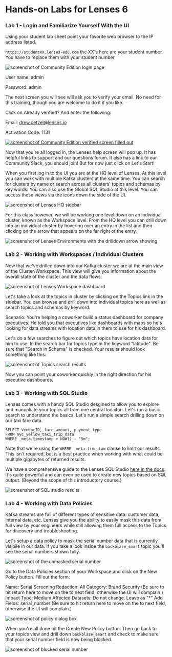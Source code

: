 # Hands-on Labs for Lenses 6

### Lab 1 - Login and Familiarize Yourself With the UI

Using your student lab sheet point your favorite web browser to the IP address listed.

`https://studentXX.lenses-edu.com` the XX's here are your student number. You have to replace them with your student number

![screenshot of Community Edition login page](https://github.com/lensesio-workshops/Community_Lenses_Setup/blob/main/images/login_page.png)

User name: admin

Password:  admin

The next screen you will see will ask you to verify your email. No need for this training, though you are welcome to do it if you like.


Click on Already verified? And enter the following:

Email: drew.oetzel@lenses.io

Activation Code: 1131

[![screenshot of Community Edition verified screen filled out](https://github.com/lensesio-workshops/Community_Lenses_Setup/blob/main/images/verified-filled-out.jpg)](https://github.com/lensesio-workshops/kafkaesque_workshop/blob/main/images/verfied-filled-out.jpg)

Now that you're all logged in, the Lenses help screen will pop up. It has helpful links to support and our questions forum. It also has a link to our Community Slack, you should join! But for now just click on Let's Start! 

When you first log in to the UI you are at the HQ level of Lenses. At this level you can work with multiple Kafka clusters at the same time. You can search for clusters by name or search across all clusters' topics and schemas by key words. You can also use the Global SQL Studio at this level. You can access these views via the icons down the side of the UI. 

![screenshot of Lenses HQ sidebar](/images/HQ-sidebar.png)

For this class however, we will be working one level down on an individual cluster, known as the Workspace level. From the HQ level you can drill down into an individual cluster by hovering over an entry in the list and then clicking on the arrow that appears on the far right of the entry. 

![screenshot of Lenses Environments with the drilldown arrow showing](/images/drill-down-to-work.png)

### Lab 2 - Working with Workspaces / Individual Clusters

Now that we've drilled down into our Kafka cluster we are at the main view of the Cluster/Workspace. This view will give you information about the overall state of the cluster and the data flows. 

![screenshot of Lenses Workspace dashboard](/images/dashboard1.png)

Let's take a look at the topics in cluster by clicking on the Topics link in the sidebar. You can browse and drill down into individual topics here as well as search topics and schemas by keyword. 

Scenario: You're helping a coworker build a status dashboard for company executives. He told you that executives like dashboards with maps so he's looking for data streams with location data in them to use for his dashboard. 

Let's do a few searches to figure out which topics have location data for him to use. In the search bar for topics type in the keyword "latitude". Be sure that "Search in Schema" is checked. Your results should look something like this:

![screenshot of Topics search results](/images/latitude-search.png)

Now you can point your coworker quickly in the right direction for his executive dashboards.

### Lab 3 - Working with SQL Studio

Lenses comes with a handy SQL Studio desgined to allow you to explore and manupliate your topics all from one central locaiton. Let's run a basic search to understand the basics. Let's run a simple search drilling down on our taxi fare data.

```
SELECT VendorID, fare_amount, payment_type
FROM nyc_yellow_taxi_trip_data
WHERE _meta.timestamp > NOW() - "5m";
```
Note that we're using the `WHERE _meta.timestam` clause to limit our results. This isn't required, but is a best practice when working with what could be multiple gigabytes of returned results. 

We have a comprehensive guide to the Lenses SQL Studio [here in the docs](https://docs.lenses.io/latest/user-guide/sql-studio). It's quite powerful and can even be used to create new topics based on SQL output. (Beyond the scope of this introductory course.)

![screenshot of SQL studio results](/images/sql-studio2.png)

### Lab 4 - Working with Data Policies

Kafka streams are full of different types of sensitive data: customer data, internal data, etc. Lenses give you the ability to easily mask this data from full view by your engineers while still allowing them full access to the Topics for discovery and troubleshooting. 

Let's setup a data policy to mask the serial number data that is currently visibile in our data. If you take a look inside the `backblaze_smart` topic you'll see the serial numbers shown fully. 

![screenshot of the unmasked serial number](/images/unmasked-serial.png)

Go to the Data Policies section of your Workspace and click on the New Policy button. Fill out the form:

Name: Serial Screening
Redaction: All
Category: Brand Security (Be sure to hit return here to move on the to next field, otherwise the UI will complain.)
Impact Type: Medium
Affected Datasets: Do not change. Leave as "*"
Add Fields: serial_number (Be sure to hit return here to move on the to next field, otherwise the UI will complain.)

![screenshot of policy dialog box](/images/policy-box.png)

When you're all done hit the Create New Policy button. Then go back to your topics view and drill down `backblaze_smart` and check to make sure that your serial number field is now being blocked. 

![screenshot of blocked serial number](/images/blocked-serial.png)

